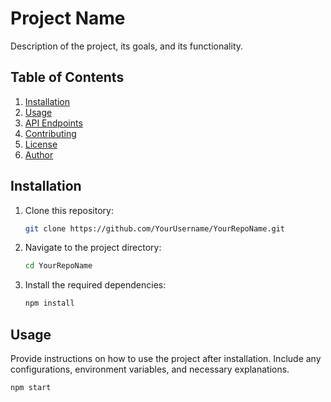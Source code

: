 # Project Name

Description of the project, its goals, and its functionality.

## Table of Contents

1. [Installation](#installation)
2. [Usage](#usage)
3. [API Endpoints](#api-endpoints)
4. [Contributing](#contributing)
5. [License](#license)
6. [Author](#author)

## Installation

1. Clone this repository:
    ```sh
    git clone https://github.com/YourUsername/YourRepoName.git
    ```
2. Navigate to the project directory:
    ```sh
    cd YourRepoName
    ```
3. Install the required dependencies:
    ```sh
    npm install
    ```

## Usage

Provide instructions on how to use the project after installation. Include any configurations, environment variables, and necessary explanations.

```sh
npm start
```

